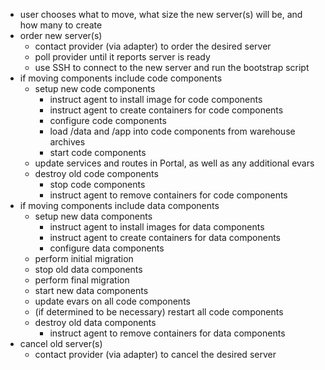 - user chooses what to move, what size the new server(s) will be, and how many to create
- order new server(s)
    - contact provider (via adapter) to order the desired server
    - poll provider until it reports server is ready
    - use SSH to connect to the new server and run the bootstrap script
- if moving components include code components
    - setup new code components
        - instruct agent to install image for code components
        - instruct agent to create containers for code components
        - configure code components
        - load /data and /app into code components from warehouse archives
        - start code components
    - update services and routes in Portal, as well as any additional evars
    - destroy old code components
        - stop code components
        - instruct agent to remove containers for code components
- if moving components include data components
    - setup new data components
        - instruct agent to install images for data components
        - instruct agent to create containers for data components
        - configure data components
    - perform initial migration
    - stop old data components
    - perform final migration
    - start new data components
    - update evars on all code components
    - (if determined to be necessary) restart all code components
    - destroy old data components
        - instruct agent to remove containers for data components
- cancel old server(s)
    - contact provider (via adapter) to cancel the desired server
